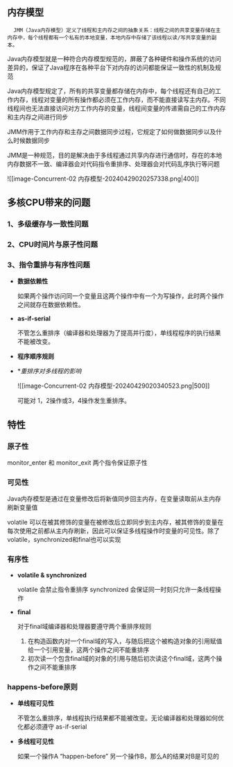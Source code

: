 
## 内存模型

```
  JMM（Java内存模型）定义了线程和主内存之间的抽象关系：线程之间的共享变量存储在主内存中，每个线程都有一个私有的本地变量，本地内存中存储了该线程以读/写共享变量的副本。
```

Java内存模型就是一种符合内存模型规范的，屏蔽了各种硬件和操作系统的访问差异的，保证了Java程序在各种平台下对内存的访问都能保证一致性的机制及规范

Java内存模型规定了，所有的共享变量都存储在内存中，每个线程还有自己的工作内存，线程对变量的所有操作都必须在工作内存，而不能直接读写主内存。不同线程间也无法直接访问对方工作内存的变量，线程间变量的传递需自己的工作内存和主内存之间进行同步

JMM作用于工作内存和主存之间数据同步过程，它规定了如何做数据同步以及什么时候数据同步

JMM是一种规范，目的是解决由于多线程通过共享内存进行通信时，存在的本地内存数据不一致、编译器会对代码指令重排序、处理器会对代码乱序执行等问题

![[image-Concurrent-02 内存模型-20240429020257338.png|400]]


## 多核CPU带来的问题

### 1、多级缓存与一致性问题


### 2、CPU时间片与原子性问题


### 3、指令重排与有序性问题

- **数据依赖性**

	如果两个操作访问同一个变量且这两个操作中有一个为写操作，此时两个操作之间就存在数据依赖性。

- **as-if-serial**

	不管怎么重排序（编译器和处理器为了提高并行度），单线程程序的执行结果不能被改变。

- **程序顺序规则**

- **重排序对多线程的影响*

	![[image-Concurrent-02 内存模型-20240429020340523.png|500]]

	可能对 1，2操作或3，4操作发生重排序。



## 特性

### 原子性

monitor_enter 和 monitor_exit 两个指令保证原子性

### 可见性

Java内存模型是通过在变量修改后将新值同步回主内存，在变量读取前从主内存刷新变量值

volatile 可以在被其修饰的变量在被修改后立即同步到主内存，被其修饰的变量在每次使用之前都从主内存刷新，因此可以保证多线程操作时变量的可见性。除了volatile，synchronized和final也可以实现

### 有序性

-  **volatile & synchronized** 

	volatile 会禁止指令重排序
	synchronized 会保证同一时刻只允许一条线程操作


-  **final**

	对于final域编译器和处理器要遵守两个重排序规则
	1. 在构造函数内对一个final域的写入，与随后把这个被构造对象的引用赋值给一个引用变量，这两个操作之间不能重排序
	2. 初次读一个包含final域的对象的引用与随后初次读这个final域，这两个操作之间不能重排序


### happens-before原则

-  **单线程可见性**

	不管怎么重排序，单线程执行结果都不能被改变。无论编译器和处理器如何优化都必须遵守 as-if-serial

-  **多线程可见性**

	如果一个操作A “happen-before” 另一个操作B，那么A的结果对B是可见的